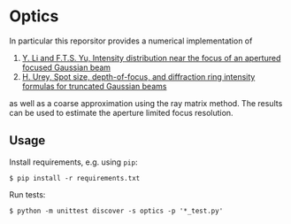 # Optics

In particular this reporsitor provides a numerical implementation of

1. [Y. Li and F.T.S. Yu, Intensity distribution near the focus of an apertured focused Gaussian beam][1]
2. [H. Urey, Spot size, depth-of-focus, and diffraction ring intensity formulas for truncated Gaussian beams][2]

as well as a coarse approximation using the ray matrix method. The results can
be used to estimate the aperture limited focus resolution.

[1]: https://www.sciencedirect.com/science/article/abs/pii/0030401889901971
[2]: https://www.osapublishing.org/ao/abstract.cfm?uri=ao-43-3-620

## Usage

Install requirements, e.g. using `pip`:

```shell
$ pip install -r requirements.txt
```

Run tests:

```shell
$ python -m unittest discover -s optics -p '*_test.py'
```
